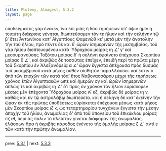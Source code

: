 ```yaml
---
title: Ptolemy, Almagest, 5.3.2
layout: page
---
```


ὑποδείγματος γὰρ ἕνεκεν, ἵνα ἐπὶ μιᾶς ἢ δύο τηρήσεων ὑπ' ὄψιν ἡμῖν ἡ τοιαύτη διάκρισις γένηται, διωπτεύσαμεν τόν τε ἥλιον καὶ τὴν σελήνην τῷ βʹ ἔτει Ἀντωνίνου κατ' Αἰγυπτίους Φαμενὼθ κεʹ μετὰ μὲν τὴν ἀνατολὴν τὴν τοῦ ἡλίου, πρὸ πέντε δὲ καὶ δʹ ὡρῶν ἰσημερινῶν τῆς μεσημβρίας. τοῦ γὰρ ἡλίου διοπτευομένου κατὰ Ὑδροχόου μοίρας ιη ∠ʹ γʹ καὶ μεσουρανούσης Τοξότου μοίρας δʹ ἡ σελήνη ἐφαίνετο ἐπέχουσα Σκορπίου μοίρας θ ∠ʹ, καὶ ἀκριβῶς δὲ τοσαύτας ἐπεῖχεν, ἐπειδὴ περὶ τὰ πρῶτα μέρη τοῦ Σκορπίου ἐν Ἀλεξανδρείᾳ α ∠ʹ ὥραν ἔγγιστα ἀπέχουσα πρὸς δυσμὰς τοῦ μεσημβρινοῦ κατὰ μῆκος οὐθὲν αἰσθητὸν παραλλάσσει. καί ἐστιν ὁ ἀπὸ τῶν ἐποχῶν τῶν κατὰ τὸαʹ ἔτος Ναβονασσάρου μέχρι τῆς τηρήσεως χρόνος ἐτῶν Αἰγυπτιακῶν ωπε καὶ ἡμερῶν σγ καὶ ὡρῶν ἰσημερινῶν ἁπλῶς τε καὶ ἀκριβῶς ιη ∠ʹ δʹ: πρὸς ὃν χρόνον τὸν ἥλιον εὑρίσκομεν μέσως μὲν ἐπέχοντα Ὑδροχόου μοίρας ιϚ κζ, ἀκριβῶς δὲ μοίρας ιη ν, καθὼς καὶ ἐν τῷ ἀστρολάβῳ διωπτεύετο. καὶ ἡ σελήνη δὲ κατ' ἐκείνην τὴν ὥραν ἐκ τῆς πρώτης ὑποθέσεως εὑρίσκεται ἐπέχουσα μέσως κατὰ μῆκος μὲν Σκορπίου μοίρας ιζ κ, ὡς τεταρτημορίου τυγχάνειν ἔγγιστα τὴν μέσην ἀποχὴν τοῦ ἡλίου, ἀνωμαλίας δ' ἀπὸ τοῦ ἀπογείου τοῦ ἐπικύκλου μοίρας πζ ιθ, περὶ ἃς πάλιν τὸ πλεῖστον γίνεται διάφορον τῆς ἀνωμαλίας. ἐλάσσων ἄρα ἡ ἀκριβὴς πάροδος ἐγένετο τῆς ὁμαλῆς μοίραις ζ ∠ʹ ἀντὶ ε τῶν κατὰ τὴν πρώτην ἀνωμαλίαν. 

---

prev: [5.3.1](../5.3.1/) | next: [5.3.3](../5.3.3/)

